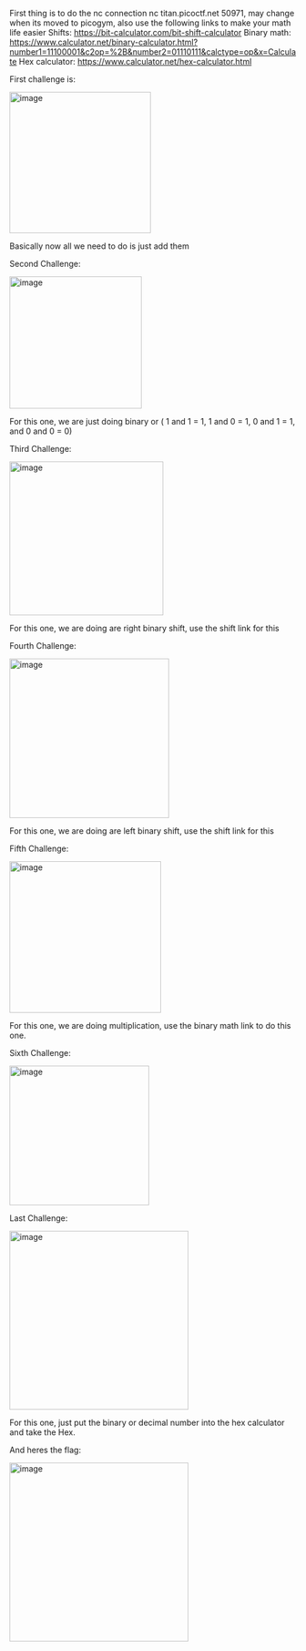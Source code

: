 First thing is to do the nc connection nc titan.picoctf.net 50971, may change when its moved to picogym, also use the following links to make your math life easier
Shifts: https://bit-calculator.com/bit-shift-calculator
Binary math: https://www.calculator.net/binary-calculator.html?number1=11100001&c2op=%2B&number2=01110111&calctype=op&x=Calculate
Hex calculator: https://www.calculator.net/hex-calculator.html

First challenge is:

<img width="248" alt="image" src="https://github.com/CountDraculaDaughter/projects/assets/155210038/ff88f68a-299f-44d1-b65e-1188443626fd">

Basically now all we need to do is just add them

Second Challenge:

<img width="232" alt="image" src="https://github.com/CountDraculaDaughter/projects/assets/155210038/dea6be1b-6bc1-411d-afa1-f737cf786bfd">

For this one, we are just doing binary or ( 1 and 1 = 1, 1 and 0 = 1, 0 and 1 = 1, and 0 and 0 = 0)

Third Challenge:

<img width="270" alt="image" src="https://github.com/CountDraculaDaughter/projects/assets/155210038/691ebe5d-cfb5-4159-bfe6-d5468faec2f5">

For this one, we are doing are right binary shift, use the shift link for this

Fourth Challenge:

<img width="280" alt="image" src="https://github.com/CountDraculaDaughter/projects/assets/155210038/33a57409-a26a-4678-af1a-d38359fc0d79">

For this one, we are doing are left binary shift, use the shift link for this

Fifth Challenge:

<img width="266" alt="image" src="https://github.com/CountDraculaDaughter/projects/assets/155210038/bbb20192-bebd-4302-9d66-a367d8d3ec67">

For this one, we are doing multiplication, use the binary math link to do this one.

Sixth Challenge:

<img width="245" alt="image" src="https://github.com/CountDraculaDaughter/projects/assets/155210038/ff9f13f3-c2d1-4d89-bf07-445d5fa58587">

Last Challenge:

<img width="314" alt="image" src="https://github.com/CountDraculaDaughter/projects/assets/155210038/73085007-16bb-4784-84d1-c0081e39e836">

For this one, just put the binary or decimal number into the hex calculator and take the Hex.

And heres the flag:

<img width="314" alt="image" src="https://github.com/CountDraculaDaughter/projects/assets/155210038/5bc75942-de3f-490f-8827-aa38715eb8b4">
